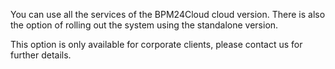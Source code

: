 You can use all the services of the BPM24Cloud cloud version. There is 
also the option of rolling out the system using the standalone version. 

This option is only available for corporate clients, please contact us for 
further details.




















